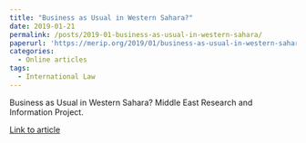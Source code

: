 ```yaml
---
title: "Business as Usual in Western Sahara?"
date: 2019-01-21
permalink: /posts/2019-01-business-as-usual-in-western-sahara/
paperurl: 'https://merip.org/2019/01/business-as-usual-in-western-sahara/'
categories:
  - Online articles
tags:
  - International Law
---
```


Business as Usual in Western Sahara? Middle East Research and Information Project. 

[Link to article](https://merip.org/2019/01/business-as-usual-in-western-sahara/)
